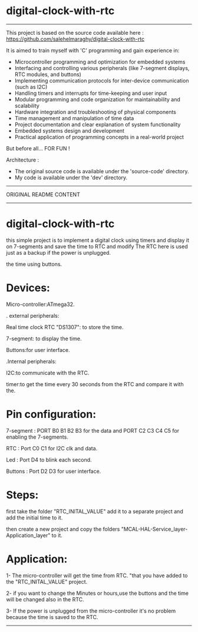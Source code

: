# digital-clock-with-rtc

---------------------------------------------------------

This project is based on the source code available here :
     https://github.com/salehelmaraghy/digital-clock-with-rtc

It is aimed to train myself with 'C' programming and gain experience in:

   - Microcontroller programming and optimization for embedded systems
   - Interfacing and controlling various peripherals (like 7-segment displays, RTC modules, and buttons)
   - Implementing communication protocols for inter-device communication (such as I2C)
   - Handling timers and interrupts for time-keeping and user input
   - Modular programming and code organization for maintainability and scalability
   - Hardware integration and troubleshooting of physical components
   - Time management and manipulation of time data
   - Project documentation and clear explanation of system functionality
   - Embedded systems design and development
   - Practical application of programming concepts in a real-world project

But before all... FOR FUN !

Architecture :
- The original source code is available under the 'source-code' directory.
- My code is available under the 'dev' directory.

---------------------------------------------------------

ORIGINAL README CONTENT

---------------------------------------------------------

# digital-clock-with-rtc

this simple project is to implement a digital clock using timers and display it on  7-segments and save the time to RTC and modify 
The RTC here is used just as a backup if the power is unplugged.

the time using buttons. 

# Devices:
Micro-controller:ATmega32.

. external peripherals:

Real time clock RTC "DS1307": to store the time.

7-segment: to display the time.

Buttons:for user interface.

.Internal peripherals:

I2C:to communicate with the RTC.

timer:to get the time every 30 seconds from the RTC and compare it with the.

# Pin configuration:

7-segment : PORT B0 B1 B2 B3 for the data and PORT C2 C3 C4 C5 for enabling the 7-segments.

RTC		  : Port C0 C1 for I2C clk and data.

Led       : Port D4 to blink each second.

Buttons	  :	Port D2 D3 for user interface.

# Steps:

first take the folder "RTC_INITAL_VALUE" add it to a separate project and add the initial time to it.

then create a new project and copy the folders "MCAL-HAL-Service_layer-Application_layer" to it.

# Application:

1- The micro-controller will get the time from RTC. "that you have added to the "RTC_INITAL_VALUE" project.

2- if you want to change the Minutes or hours,use the buttons and the time will be changed also in the RTC.

3- If the power is unplugged from the micro-controller it's no problem because the time is saved to the RTC.

---------------------------------------------------------
